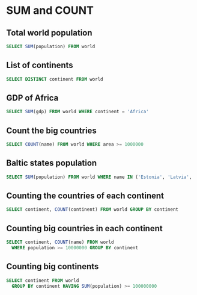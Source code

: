 # SUM and COUNT

Total world population
----------------------

```sql
SELECT SUM(population) FROM world
```

List of continents
------------------

```sql
SELECT DISTINCT continent FROM world
```

GDP of Africa
-------------

```sql
SELECT SUM(gdp) FROM world WHERE continent = 'Africa'
```

Count the big countries
-----------------------

```sql
SELECT COUNT(name) FROM world WHERE area >= 1000000
```

Baltic states population
------------------------

```sql
SELECT SUM(population) FROM world WHERE name IN ('Estonia', 'Latvia', 'Lithuania')
```

Counting the countries of each continent
----------------------------------------

```sql
SELECT continent, COUNT(continent) FROM world GROUP BY continent
```

Counting big countries in each continent
----------------------------------------

```sql
SELECT continent, COUNT(name) FROM world
  WHERE population >= 10000000 GROUP BY continent
```

Counting big continents
-----------------------

```sql
SELECT continent FROM world
  GROUP BY continent HAVING SUM(population) >= 100000000
```

